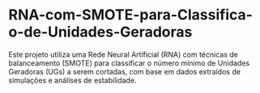 # RNA-com-SMOTE-para-Classifica-o-de-Unidades-Geradoras
Este projeto utiliza uma Rede Neural Artificial (RNA) com técnicas de balanceamento (SMOTE) para classificar o número mínimo de Unidades Geradoras (UGs) a serem cortadas, com base em dados extraídos de simulações e análises de estabilidade.
